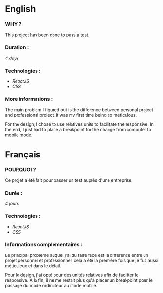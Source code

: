 # English

### WHY ?
This project has been done to pass a test.

 ### Duration : 
 *4 days*

 ### Technologies :
 - *ReactJS*
 - *CSS*

 ### More informations :
 The main problem I figured out is the difference between personal project and professional project, it was my first time being so meticulous.

 For the design, I chose to use relatives units to facilitate the responsive. In the end, I just had to place a breakpoint for the change from computer to mobile mode.

#
 
# Français

 ### POURQUOI ?
 Ce projet a été fait pour passer un test auprès d'une entreprise.

 ### Durée : 
 *4 jours*

 ### Technologies :
 - *ReactJS*
 - *CSS*
  
 ### Informations complémentaires :
 Le principal problème auquel j'ai dû faire face est la différence entre un projet personnel et professionnel, cela a été la première fois que je fus aussi méticuleux et dans le détail.

 Pour le design, j'ai opté pour des unités relatives afin de faciliter le responsive. A la fin, il ne me restait plus qu'à placer un breakpoint pour le passage du mode ordinateur au mode mobile.
